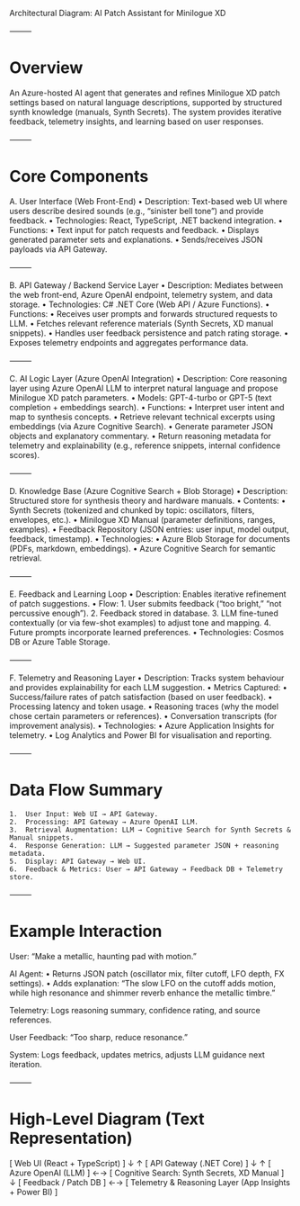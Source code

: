Architectural Diagram: AI Patch Assistant for Minilogue XD

⸻

# Overview

An Azure-hosted AI agent that generates and refines Minilogue XD patch settings based on natural language descriptions, supported by structured synth knowledge (manuals, Synth Secrets). The system provides iterative feedback, telemetry insights, and learning based on user responses.

⸻

# Core Components

A. User Interface (Web Front-End)
	•	Description: Text-based web UI where users describe desired sounds (e.g., “sinister bell tone”) and provide feedback.
	•	Technologies: React, TypeScript, .NET backend integration.
	•	Functions:
	•	Text input for patch requests and feedback.
	•	Displays generated parameter sets and explanations.
	•	Sends/receives JSON payloads via API Gateway.

⸻

B. API Gateway / Backend Service Layer
	•	Description: Mediates between the web front-end, Azure OpenAI endpoint, telemetry system, and data storage.
	•	Technologies: C# .NET Core (Web API / Azure Functions).
	•	Functions:
	•	Receives user prompts and forwards structured requests to LLM.
	•	Fetches relevant reference materials (Synth Secrets, XD manual snippets).
	•	Handles user feedback persistence and patch rating storage.
	•	Exposes telemetry endpoints and aggregates performance data.

⸻

C. AI Logic Layer (Azure OpenAI Integration)
	•	Description: Core reasoning layer using Azure OpenAI LLM to interpret natural language and propose Minilogue XD patch parameters.
	•	Models: GPT-4-turbo or GPT-5 (text completion + embeddings search).
	•	Functions:
	•	Interpret user intent and map to synthesis concepts.
	•	Retrieve relevant technical excerpts using embeddings (via Azure Cognitive Search).
	•	Generate parameter JSON objects and explanatory commentary.
	•	Return reasoning metadata for telemetry and explainability (e.g., reference snippets, internal confidence scores).

⸻

D. Knowledge Base (Azure Cognitive Search + Blob Storage)
	•	Description: Structured store for synthesis theory and hardware manuals.
	•	Contents:
	•	Synth Secrets (tokenized and chunked by topic: oscillators, filters, envelopes, etc.).
	•	Minilogue XD Manual (parameter definitions, ranges, examples).
	•	Feedback Repository (JSON entries: user input, model output, feedback, timestamp).
	•	Technologies:
	•	Azure Blob Storage for documents (PDFs, markdown, embeddings).
	•	Azure Cognitive Search for semantic retrieval.

⸻

E. Feedback and Learning Loop
	•	Description: Enables iterative refinement of patch suggestions.
	•	Flow:
	1.	User submits feedback (“too bright,” “not percussive enough”).
	2.	Feedback stored in database.
	3.	LLM fine-tuned contextually (or via few-shot examples) to adjust tone and mapping.
	4.	Future prompts incorporate learned preferences.
	•	Technologies: Cosmos DB or Azure Table Storage.

⸻

F. Telemetry and Reasoning Layer
	•	Description: Tracks system behaviour and provides explainability for each LLM suggestion.
	•	Metrics Captured:
	•	Success/failure rates of patch satisfaction (based on user feedback).
	•	Processing latency and token usage.
	•	Reasoning traces (why the model chose certain parameters or references).
	•	Conversation transcripts (for improvement analysis).
	•	Technologies:
	•	Azure Application Insights for telemetry.
	•	Log Analytics and Power BI for visualisation and reporting.

⸻

# Data Flow Summary

	1.	User Input: Web UI → API Gateway.
	2.	Processing: API Gateway → Azure OpenAI LLM.
	3.	Retrieval Augmentation: LLM → Cognitive Search for Synth Secrets & Manual snippets.
	4.	Response Generation: LLM → Suggested parameter JSON + reasoning metadata.
	5.	Display: API Gateway → Web UI.
	6.	Feedback & Metrics: User → API Gateway → Feedback DB + Telemetry store.

⸻

# Example Interaction

User: “Make a metallic, haunting pad with motion.”

AI Agent:
	•	Returns JSON patch (oscillator mix, filter cutoff, LFO depth, FX settings).
	•	Adds explanation: “The slow LFO on the cutoff adds motion, while high resonance and shimmer reverb enhance the metallic timbre.”

Telemetry: Logs reasoning summary, confidence rating, and source references.

User Feedback: “Too sharp, reduce resonance.”

System: Logs feedback, updates metrics, adjusts LLM guidance next iteration.

⸻

# High-Level Diagram (Text Representation)

[ Web UI (React + TypeScript) ]
    ↓  ↑
[ API Gateway (.NET Core) ]
    ↓  ↑
[ Azure OpenAI (LLM) ] ←→ [ Cognitive Search: Synth Secrets, XD Manual ]
    ↓
[ Feedback / Patch DB ] ←→ [ Telemetry & Reasoning Layer (App Insights + Power BI) ]